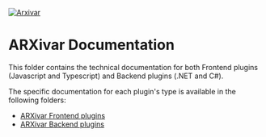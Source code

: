 [![Arxivar](http://www.arxivar.it/download/resources/loghi/Logo-ARXivar_orizzontale-nero.png)](http://www.arxivar.it/)

# ARXivar Documentation

This folder contains the technical documentation for both Frontend plugins (Javascript and Typescript) and Backend plugins (.NET and C#).

The specific documentation for each plugin's type is available in the following folders:

- [ARXivar Frontend plugins](frontend/README.md)
- [ARXivar Backend plugins](backend/README.md)